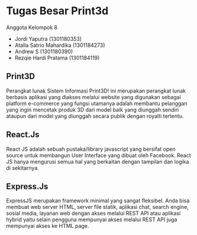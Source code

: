 # Tugas Besar Print3d

Anggota Kelompok 8

- Jordi Yaputra (1301180353)
- Atalla Satrio Mahardika (1301184273)
- Andrew S (1301180390)
- Rezqie Hardi Pratama (1301184119)

## Print3D

Perangkat lunak Sistem Informasi Print3D! ini merupakan perangkat lunak berbasis aplikasi yang diakses melalui website yang digunakan sebagai platform e-commerce yang fungsi utamanya adalah membantu pelanggan yang ingin mencetak produk 3D dari model baik yang diunggah sendiri ataupun dari model yang diunggah secara publik dengan royalti tertentu.

## React.Js

React JS adalah sebuah pustaka/library javascript yang bersifat open source untuk membangun User Interface yang dibuat oleh Facebook. React JS hanya mengurusi semua hal yang berkaitan dengan tampilan dan logika di sekitarnya.

## Express.Js

ExpressJS merupakan framework minimal yang sangat fleksibel. Anda bisa membuat web server HTML, server file statik, aplikasi chat, search engine, sosial media, layanan web dengan akses melalui REST API atau aplikasi hybrid yaitu selain pengguna mempunyai akses melalui REST API juga mempunyai akses ke HTML page.